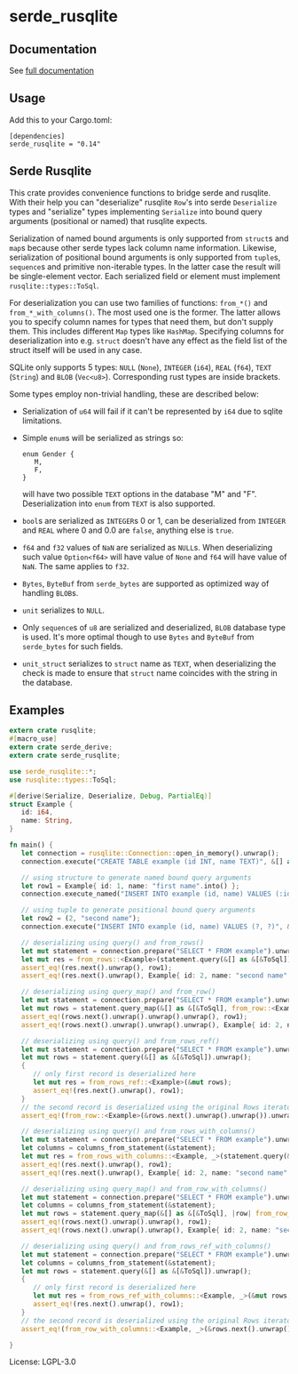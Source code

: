 # serde_rusqlite

## Documentation

See [full documentation](https://docs.rs/serde_rusqlite)

## Usage

Add this to your Cargo.toml:
```
[dependencies]
serde_rusqlite = "0.14"
```

## Serde Rusqlite

This crate provides convenience functions to bridge serde and rusqlite. With their help
you can "deserialize" rusqlite `Row`'s into serde `Deserialize` types and "serialize" types
implementing `Serialize` into bound query arguments (positional or named) that rusqlite expects.

Serialization of named bound arguments is only supported from `struct`s and `map`s because other
serde types lack column name information. Likewise, serialization of positional bound arguments
is only supported from `tuple`s, `sequence`s and primitive non-iterable types. In the latter case
the result will be single-element vector. Each serialized field or element must implement
`rusqlite::types::ToSql`.

For deserialization you can use two families of functions: `from_*()` and `from_*_with_columns()`.
The most used one is the former. The latter allows you to specify column names for types that need
them, but don't supply them. This includes different `Map` types like `HashMap`. Specifying columns
for deserialization into e.g. `struct` doesn't have any effect as the field list of the struct itself
will be used in any case.

SQLite only supports 5 types: `NULL` (`None`), `INTEGER` (`i64`), `REAL` (`f64`), `TEXT` (`String`)
and `BLOB` (`Vec<u8>`). Corresponding rust types are inside brackets.

Some types employ non-trivial handling, these are described below:

* Serialization of `u64` will fail if it can't be represented by `i64` due to sqlite limitations.
* Simple `enum`s will be serialized as strings so:

  ```
  enum Gender {
     M,
     F,
  }
  ```

  will have two possible `TEXT` options in the database "M" and "F". Deserialization into `enum`
  from `TEXT` is also supported.
* `bool`s are serialized as `INTEGER`s 0 or 1, can be deserialized from `INTEGER` and `REAL` where
  0 and 0.0 are `false`, anything else is `true`.
* `f64` and `f32` values of `NaN` are serialized as `NULL`s. When deserializing such value `Option<f64>`
  will have value of `None` and `f64` will have value of `NaN`. The same applies to `f32`.
* `Bytes`, `ByteBuf` from `serde_bytes` are supported as optimized way of handling `BLOB`s.
* `unit` serializes to `NULL`.
* Only `sequence`s of `u8` are serialized and deserialized, `BLOB` database type is used. It's
  more optimal though to use `Bytes` and `ByteBuf` from `serde_bytes` for such fields.
* `unit_struct` serializes to `struct` name as `TEXT`, when deserializing the check is made to ensure
  that `struct` name coincides with the string in the database.

## Examples
```rust
extern crate rusqlite;
#[macro_use]
extern crate serde_derive;
extern crate serde_rusqlite;

use serde_rusqlite::*;
use rusqlite::types::ToSql;

#[derive(Serialize, Deserialize, Debug, PartialEq)]
struct Example {
   id: i64,
   name: String,
}

fn main() {
   let connection = rusqlite::Connection::open_in_memory().unwrap();
   connection.execute("CREATE TABLE example (id INT, name TEXT)", &[] as &[&ToSql]).unwrap();

   // using structure to generate named bound query arguments
   let row1 = Example{ id: 1, name: "first name".into() };
   connection.execute_named("INSERT INTO example (id, name) VALUES (:id, :name)", &to_params_named(&row1).unwrap().to_slice()).unwrap();

   // using tuple to generate positional bound query arguments
   let row2 = (2, "second name");
   connection.execute("INSERT INTO example (id, name) VALUES (?, ?)", &to_params(&row2).unwrap().to_slice()).unwrap();

   // deserializing using query() and from_rows()
   let mut statement = connection.prepare("SELECT * FROM example").unwrap();
   let mut res = from_rows::<Example>(statement.query(&[] as &[&ToSql]).unwrap());
   assert_eq!(res.next().unwrap(), row1);
   assert_eq!(res.next().unwrap(), Example{ id: 2, name: "second name".into() });

   // deserializing using query_map() and from_row()
   let mut statement = connection.prepare("SELECT * FROM example").unwrap();
   let mut rows = statement.query_map(&[] as &[&ToSql], from_row::<Example>).unwrap();
   assert_eq!(rows.next().unwrap().unwrap().unwrap(), row1);
   assert_eq!(rows.next().unwrap().unwrap().unwrap(), Example{ id: 2, name: "second name".into() });

   // deserializing using query() and from_rows_ref()
   let mut statement = connection.prepare("SELECT * FROM example").unwrap();
   let mut rows = statement.query(&[] as &[&ToSql]).unwrap();
   {
      // only first record is deserialized here
      let mut res = from_rows_ref::<Example>(&mut rows);
      assert_eq!(res.next().unwrap(), row1);
   }
   // the second record is deserialized using the original Rows iterator
   assert_eq!(from_row::<Example>(&rows.next().unwrap().unwrap()).unwrap(), Example{ id: 2, name: "second name".into() });

   // deserializing using query() and from_rows_with_columns()
   let mut statement = connection.prepare("SELECT * FROM example").unwrap();
   let columns = columns_from_statement(&statement);
   let mut res = from_rows_with_columns::<Example, _>(statement.query(&[] as &[&ToSql]).unwrap(), &columns);
   assert_eq!(res.next().unwrap(), row1);
   assert_eq!(res.next().unwrap(), Example{ id: 2, name: "second name".into() });

   // deserializing using query_map() and from_row_with_columns()
   let mut statement = connection.prepare("SELECT * FROM example").unwrap();
   let columns = columns_from_statement(&statement);
   let mut rows = statement.query_map(&[] as &[&ToSql], |row| from_row_with_columns::<Example, _>(row, &columns).unwrap()).unwrap();
   assert_eq!(rows.next().unwrap().unwrap(), row1);
   assert_eq!(rows.next().unwrap().unwrap(), Example{ id: 2, name: "second name".into() });

   // deserializing using query() and from_rows_ref_with_columns()
   let mut statement = connection.prepare("SELECT * FROM example").unwrap();
   let columns = columns_from_statement(&statement);
   let mut rows = statement.query(&[] as &[&ToSql]).unwrap();
   {
      // only first record is deserialized here
      let mut res = from_rows_ref_with_columns::<Example, _>(&mut rows, &columns);
      assert_eq!(res.next().unwrap(), row1);
   }
   // the second record is deserialized using the original Rows iterator
   assert_eq!(from_row_with_columns::<Example, _>(&rows.next().unwrap().unwrap(), &columns).unwrap(), Example{ id: 2, name: "second name".into() });

}
```

License: LGPL-3.0
